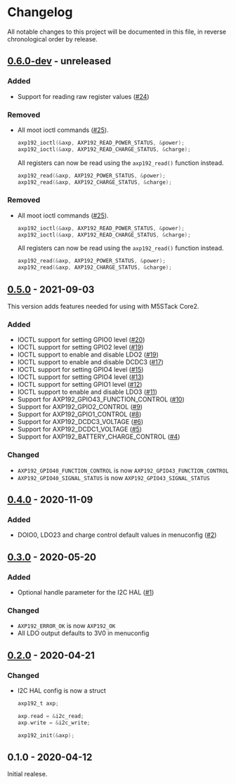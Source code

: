 # Changelog

All notable changes to this project will be documented in this file, in reverse chronological order by release.

## [0.6.0-dev](https://github.com/tuupola/axp192/compare/0.5.0...master) - unreleased

### Added

- Support for reading raw register values ([#24](https://github.com/tuupola/axp192/issues/24))

### Removed

- All moot ioctl commands ([#25](https://github.com/tuupola/axp192/issues/25)).
    ```c
    axp192_ioctl(&axp, AXP192_READ_POWER_STATUS, &power);
    axp192_ioctl(&axp, AXP192_READ_CHARGE_STATUS, &charge);
    ```
    All registers can now be read using the `axp192_read()` function instead.

    ```c
    axp192_read(&axp, AXP192_POWER_STATUS, &power);
    axp192_read(&axp, AXP192_CHARGE_STATUS, &charge);
    ```

### Removed

- All moot ioctl commands ([#25](https://github.com/tuupola/axp192/issues/25)).
    ```c
    axp192_ioctl(&axp, AXP192_READ_POWER_STATUS, &power);
    axp192_ioctl(&axp, AXP192_READ_CHARGE_STATUS, &charge);
    ```
    All registers can now be read using the `axp192_read()` function instead.

    ```c
    axp192_read(&axp, AXP192_POWER_STATUS, &power);
    axp192_read(&axp, AXP192_CHARGE_STATUS, &charge);
    ```

## [0.5.0](https://github.com/tuupola/axp192/compare/0.4.0...0.5.0) - 2021-09-03

This version adds features needed for using with M5STack Core2.

### Added

- IOCTL support for setting GPIO0 level ([#20](https://github.com/tuupola/axp192/issues/20))
- IOCTL support for setting GPIO2 level ([#19](https://github.com/tuupola/axp192/issues/19))
- IOCTL support to enable and disable LDO2 ([#19](https://github.com/tuupola/axp192/issues/18))
- IOCTL support to enable and disable DCDC3 ([#17](https://github.com/tuupola/axp192/issues/17))
- IOCTL support for setting GPIO4 level ([#15](https://github.com/tuupola/axp192/issues/15))
- IOCTL support for setting GPIO4 level ([#13](https://github.com/tuupola/axp192/issues/13))
- IOCTL support for setting GPIO1 level ([#12](https://github.com/tuupola/axp192/issues/12))
- IOCTL support to enable and disable LDO3 ([#11](https://github.com/tuupola/axp192/issues/11))
- Support for AXP192_GPIO43_FUNCTION_CONTROL ([#10](https://github.com/tuupola/axp192/issues/10))
- Support for AXP192_GPIO2_CONTROL ([#9](https://github.com/tuupola/axp192/issues/9))
- Support for AXP192_GPIO1_CONTROL ([#8](https://github.com/tuupola/axp192/issues/8))
- Support for AXP192_DCDC3_VOLTAGE ([#6](https://github.com/tuupola/axp192/issues/6))
- Support for AXP192_DCDC1_VOLTAGE ([#5](https://github.com/tuupola/axp192/issues/5))
- Support for AXP192_BATTERY_CHARGE_CONTROL ([#4](https://github.com/tuupola/axp192/issues/4))

### Changed

- `AXP192_GPIO40_FUNCTION_CONTROL` is now `AXP192_GPIO43_FUNCTION_CONTROL`
- `AXP192_GPIO40_SIGNAL_STATUS` is now `AXP192_GPIO43_SIGNAL_STATUS`

## [0.4.0](https://github.com/tuupola/axp192/compare/0.3.0...0.4.0) - 2020-11-09

### Added

- DOIO0, LDO23 and charge control default values in menuconfig ([#2](https://github.com/tuupola/axp192/issues/2))

## [0.3.0](https://github.com/tuupola/axp192/compare/0.2.0...0.3.0) - 2020-05-20
### Added

- Optional handle parameter for the I2C HAL ([#1](https://github.com/tuupola/axp192/issues/1))

### Changed

- `AXP192_ERROR_OK` is now `AXP192_OK`
- All LDO output defaults to 3V0 in menuconfig

## [0.2.0](https://github.com/tuupola/axp192/compare/0.1.0...0.2.0) - 2020-04-21
### Changed

- I2C HAL config is now a struct

    ```c
    axp192_t axp;

    axp.read = &i2c_read;
    axp.write = &i2c_write;

    axp192_init(&axp);
    ```

## 0.1.0 - 2020-04-12

Initial realese.
